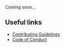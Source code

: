 Coming soon...

## Useful links

* [Contributing Guidelines](https://github.com/ggirelli/radiantkit/blob/main/CONTRIBUTING.md)
* [Code of Conduct](https://github.com/ggirelli/radiantkit/blob/main/CODE_OF_CONDUCT.md)